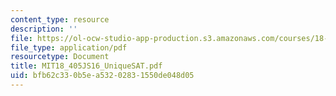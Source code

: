 ```yaml
---
content_type: resource
description: ''
file: https://ol-ocw-studio-app-production.s3.amazonaws.com/courses/18-405j-advanced-complexity-theory-spring-2016/bfb62c330b5ea53202831550de048d05_MIT18_405JS16_UniqueSAT.pdf
file_type: application/pdf
resourcetype: Document
title: MIT18_405JS16_UniqueSAT.pdf
uid: bfb62c33-0b5e-a532-0283-1550de048d05
---
```

